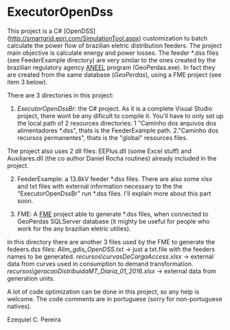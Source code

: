 # ExecutorOpenDss
This project is a C# [OpenDSS] (http://smartgrid.epri.com/SimulationTool.aspx) customization to batch calculate the power flow of brazilian eletric distribution feeders. The project main objective is calculate energy and power losses. The feeder *.dss files (see FeederExample directory) are very similar to the ones created by the brazilian regulatory agency [ANEEL](http://aneel.gov.br/) program (GeoPerdas.exe). In fact they are created from the same database (*GeoPerdas*), using a FME project (see item 3 below).

There are 3 directories in this project:
1. *ExecutorOpenDssBr*: the C# project. As it is a complete Visual Studio project, there wont be any dificult to compile it.
You'll have to only set up the local path of 2 resources directories:
1 "Caminho dos arquivos dos alimentadores *.dss", thats is the FeederExample path.
2."Caminho dos recursos permanentes", thats is the "global" resources files.

The project also uses 2 dll files: EEPlus.dll (some Excel stuff) and Auxiliares.dll (the co author Daniel Rocha routines) already included in the project.    

2. FeederExample: a 13.8kV feeder *.dss files. There are also some xlsx and txt files with external information necessary to the the "ExecutorOpenDssBr" run *.dss files. I'll explain more about this part soon.  

3. FME: A [FME](https://www.safe.com) project able to generate *.dss files, when connected to GeoPerdas SQLServer database (it mighty be useful for people who work for the any brazilian eletric utilies).

In this directory there are another 3 files used by the FME to generate the fedeers.dss files:
*Alim_gdis_OpenDSS.txt* -> just a txt.file with the feeders names to be generated.
*recursos\curvasDeCargaAccess.xlsx* -> external data from curves used in consumption to demand transformation.
*recursos\geracaoDistribuidaMT_Diaria_01_2016.xlsx* -> external data from generation units.

A lot of code optimization can be done in this project, so any help is welcome. The code comments are in portuguese (sorry for non-portuguese natives).

Ezequiel C. Pereira
